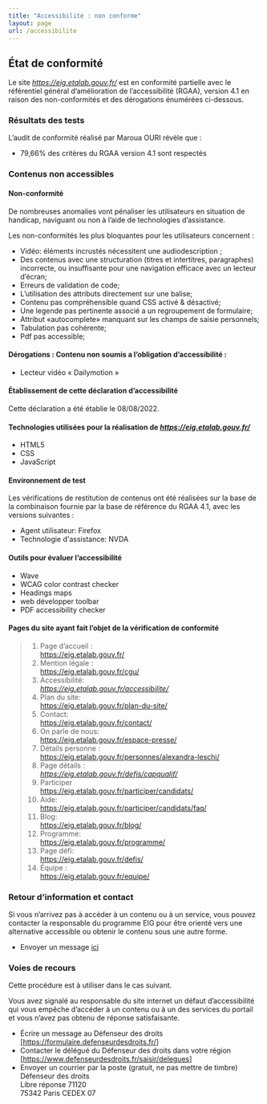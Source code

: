 ```yaml
---
title: "Accessibilité : non conforme"
layout: page
url: /accessibilite
---
```

## État de conformité

Le site *<https://eig.etalab.gouv.fr/>* est en conformité partielle avec le référentiel général d’amélioration de l’accessibilité (RGAA), version 4.1 en raison des non-conformités et des dérogations énumérées ci-dessous.

### [](<>)Résultats des tests

L’audit de conformité réalisé par Maroua OURI révèle que :

* 79,66% des critères du RGAA version 4.1 sont respectés

### [](<>)Contenus non accessibles

#### [](<>)Non-conformité

De nombreuses anomalies vont pénaliser les utilisateurs en situation de handicap, naviguant ou non à l’aide de technologies d’assistance.

Les non-conformités les plus bloquantes pour les utilisateurs concernent :

* Vidéo: éléments incrustés nécessitent une audiodescription ;
* Des contenus avec une structuration (titres et intertitres, paragraphes) incorrecte, ou insuffisante pour une navigation efficace avec un lecteur d’écran;
* Erreurs de validation de code;
* L’utilisation des attributs directement sur une balise;
* Contenu pas compréhensible quand CSS activé & désactivé;
* Une legende pas pertinente associé a un regroupement de formulaire;
* Attribut «autocomplete» manquant sur les champs de saisie personnels;
* Tabulation pas cohérente;
* Pdf pas accessible;

#### [](<>)Dérogations : Contenu non soumis a l’obligation d’accessibilité :

* Lecteur vidéo « Dailymotion » 

#### [](<>)Établissement de cette déclaration d’accessibilité

Cette déclaration a été établie le 08/08/2022.

#### [](<>)Technologies utilisées pour la réalisation de *https://eig.etalab.gouv.fr/*

* HTML5
* CSS
* JavaScript

#### [](<>)Environnement de test

Les vérifications de restitution de contenus ont été réalisées sur la base de la combinaison fournie par la base de référence du RGAA 4.1, avec les versions suivantes :

* Agent utilisateur: Firefox
* Technologie d'assistance: NVDA

#### [](<>)Outils pour évaluer l’accessibilité

* Wave
* WCAG color contrast checker
* Headings maps
* web développer toolbar
* PDF accessibility checker

#### [](<>)Pages du site ayant fait l’objet de la vérification de conformité

> 1. Page d’accueil :\
>    <https://eig.etalab.gouv.fr/>
> 2. Mention légale :\
>    <https://eig.etalab.gouv.fr/cgu/>
> 3. Accessibilité:\
>    *https://eig.etalab.gouv.fr/accessibilite/*
> 4. Plan du site:\
>    <https://eig.etalab.gouv.fr/plan-du-site/>
> 5. Contact:\
>    <https://eig.etalab.gouv.fr/contact/>
> 6. On parle de nous:\
>    <https://eig.etalab.gouv.fr/espace-presse/>
> 7. Détails personne :\
>    <https://eig.etalab.gouv.fr/personnes/alexandra-leschi/>
> 8. Page détails :\
>    *<https://eig.etalab.gouv.fr/defis/capqualif/>*
> 9. Participer\
>    <https://eig.etalab.gouv.fr/participer/candidats/>
> 10. Aide:\
>     <https://eig.etalab.gouv.fr/participer/candidats/faq/>
> 11. Blog:\
>     <https://eig.etalab.gouv.fr/blog/>
> 12. Programme:\
>     <https://eig.etalab.gouv.fr/programme/>
> 13. Page défi:\
>     <https://eig.etalab.gouv.fr/defis/>
> 14. Équipe :\
>     <https://eig.etalab.gouv.fr/equipe/>

### [](<>)Retour d’information et contact

Si vous n’arrivez pas à accéder à un contenu ou à un service, vous pouvez contacter la responsable du programme EIG pour être orienté vers une alternative accessible ou obtenir le contenu sous une autre forme.

* Envoyer un message [ici](https://eig.etalab.gouv.fr/contact/)

### [](<>)Voies de recours

Cette procédure est à utiliser dans le cas suivant.

Vous avez signalé au responsable du site internet un défaut d’accessibilité qui vous empêche d’accéder à un contenu ou à un des services du portail et vous n’avez pas obtenu de réponse satisfaisante.

* Écrire un message au Défenseur des droits \[<https://formulaire.defenseurdesdroits.fr/>]
* Contacter le délégué du Défenseur des droits dans votre région \[<https://www.defenseurdesdroits.fr/saisir/delegues>]
* Envoyer un courrier par la poste (gratuit, ne pas mettre de timbre)\
  Défenseur des droits\
  Libre réponse 71120\
  75342 Paris CEDEX 07